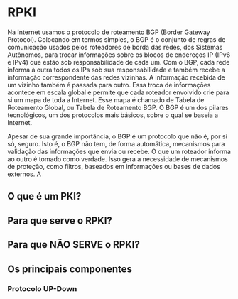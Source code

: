 # RPKI

Na Internet usamos o protocolo de roteamento BGP (Border Gateway Protocol). Colocando em termos simples, o BGP é o conjunto de regras de comunicação usados pelos roteadores de borda das redes, dos Sistemas Autônomos, para trocar informações sobre os blocos de endereços IP (IPv6 e IPv4) que estão sob responsabilidade de cada um. Com o BGP, cada rede informa à outra todos os IPs sob sua responsabilidade e também recebe a informação correspondente das redes vizinhas. A informação recebida de um vizinho também é passada para outro. Essa troca de informações acontece em escala global e permite que cada roteador envolvido crie para si um mapa de toda a Internet. Esse mapa é chamado de Tabela de Roteamento Global, ou Tabela de Roteamento BGP. O BGP é um dos pilares tecnológicos, um dos protocolos mais básicos, sobre o qual se baseia a Internet.

Apesar de sua grande importância, o BGP é um protocolo que não é, por si só, seguro. Isto é, o BGP não tem, de forma automática, mecanismos para validação das informações que envia ou recebe. O que um roteador informa ao outro é tomado como verdade. Isso gera a necessidade de mecanismos de proteção, como filtros, baseados em informações ou bases de dados externos. A 

## O que é um PKI?


## Para que serve o RPKI?

## Para que NÃO SERVE o RPKI? 

## Os principais componentes

### Protocolo UP-Down
